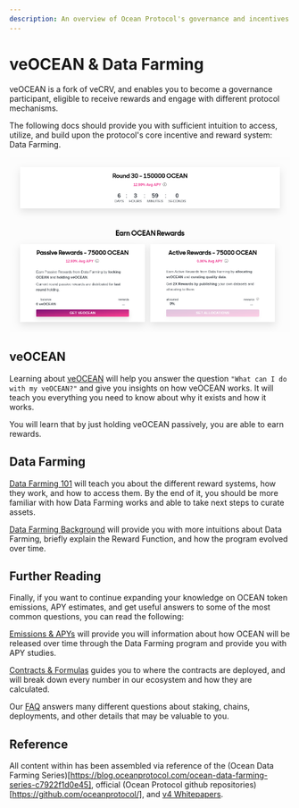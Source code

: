 ```yaml
---
description: An overview of Ocean Protocol's governance and incentives mechanisms
---
```

# veOCEAN & Data Farming

veOCEAN is a fork of veCRV, and enables you to become a governance participant, eligible to receive rewards and engage with different protocol mechanisms.

The following docs should provide you with sufficient intuition to access, utilize, and build upon the protocol's core incentive and reward system: Data Farming.

![](./images/df_rewards_page.png)

## veOCEAN

Learning about [veOCEAN](veocean.md) will help you answer the question `"What can I do with my veOCEAN?"` and give you insights on how veOCEAN works. It will teach you everything you need to know about why it exists and how it works.

You will learn that by just holding veOCEAN passively, you are able to earn rewards.

## Data Farming

[Data Farming 101](df-intro.md) will teach you about the different reward systems, how they work, and how to access them. By the end of it, you should be more familiar with how Data Farming works and able to take next steps to curate assets.

[Data Farming Background](df-background.md) will provide you with more intuitions about Data Farming, briefly explain the Reward Function, and how the program evolved over time.

## Further Reading

Finally, if you want to continue expanding your knowledge on OCEAN token emissions, APY estimates, and get useful answers to some of the most common questions, you can read the following:

[Emissions & APYs](emissions-apys.md) will provide you will information about how OCEAN will be released over time through the Data Farming program and provide you with APY studies.

[Contracts & Formulas](contracts-formulas.md) guides you to where the contracts are deployed, and will break down every number in our ecosystem and how they are calculated.

Our [FAQ](faq.md) answers many different questions about staking, chains, deployments, and other details that may be valuable to you.

## Reference

All content within has been assembled via reference of the (Ocean Data Farming Series)[https://blog.oceanprotocol.com/ocean-data-farming-series-c7922f1d0e45], official (Ocean Protocol github repositories)[https://github.com/oceanprotocol/], and [v4 Whitepapers](https://oceanprotocol.com/tech-whitepaper.pdf).